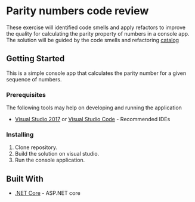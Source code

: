 # Parity numbers code review

These exercise will identified code smells and apply refactors to improve the quality for calculating the parity property of numbers in a console app. The solution will be guided by the code smells and refactoring [catalog](https://refactoring.com/catalog/)

## Getting Started

This is a simple console app that calculates the parity number for a given sequence of numbers.

### Prerequisites

The following tools may help on developing and running the application

* [Visual Studio 2017](https://www.visualstudio.com) or [Visual Studio Code](https://code.visualstudio.com/) - Recommended IDEs

### Installing

1) Clone repository.
2) Build the solution on visual studio.
3) Run the console application.

## Built With

* [.NET Core](https://www.microsoft.com/net/core) - ASP.NET core